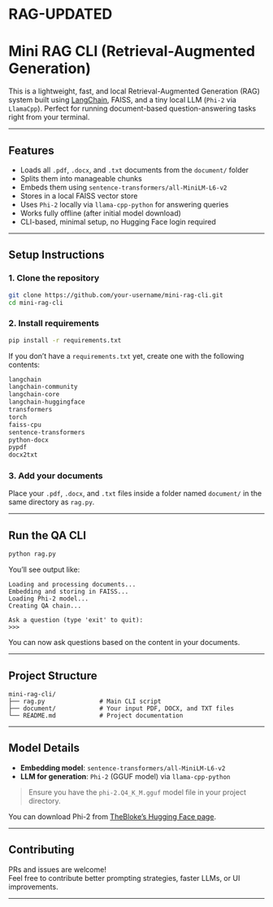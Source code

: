 # RAG-UPDATED
# Mini RAG CLI (Retrieval-Augmented Generation)

This is a lightweight, fast, and local Retrieval-Augmented Generation (RAG) system built using [LangChain](https://python.langchain.com), FAISS, and a tiny local LLM (`Phi-2` via `LlamaCpp`). Perfect for running document-based question-answering tasks right from your terminal.

---

## Features

- Loads all `.pdf`, `.docx`, and `.txt` documents from the `document/` folder  
- Splits them into manageable chunks  
- Embeds them using `sentence-transformers/all-MiniLM-L6-v2`  
- Stores in a local FAISS vector store  
- Uses `Phi-2` locally via `llama-cpp-python` for answering queries  
- Works fully offline (after initial model download)  
- CLI-based, minimal setup, no Hugging Face login required  

---

## Setup Instructions

### 1. Clone the repository

```bash
git clone https://github.com/your-username/mini-rag-cli.git
cd mini-rag-cli
```

### 2. Install requirements

```bash
pip install -r requirements.txt
```

If you don’t have a `requirements.txt` yet, create one with the following contents:

```txt
langchain
langchain-community
langchain-core
langchain-huggingface
transformers
torch
faiss-cpu
sentence-transformers
python-docx
pypdf
docx2txt
```

### 3. Add your documents

Place your `.pdf`, `.docx`, and `.txt` files inside a folder named `document/` in the same directory as `rag.py`.

---

## Run the QA CLI

```bash
python rag.py
```

You’ll see output like:

```
Loading and processing documents...
Embedding and storing in FAISS...
Loading Phi-2 model...
Creating QA chain...

Ask a question (type 'exit' to quit):
>>>
```

You can now ask questions based on the content in your documents.

---

## Project Structure

```
mini-rag-cli/
├── rag.py               # Main CLI script
├── document/            # Your input PDF, DOCX, and TXT files
└── README.md            # Project documentation
```

---

## Model Details

- **Embedding model**: `sentence-transformers/all-MiniLM-L6-v2`  
- **LLM for generation**: `Phi-2` (GGUF model) via `llama-cpp-python`  

> Ensure you have the `phi-2.Q4_K_M.gguf` model file in your project directory.

You can download Phi-2 from [TheBloke’s Hugging Face page](https://huggingface.co/TheBloke/phi-2-GGUF).

---

## Contributing

PRs and issues are welcome!  
Feel free to contribute better prompting strategies, faster LLMs, or UI improvements.

---
